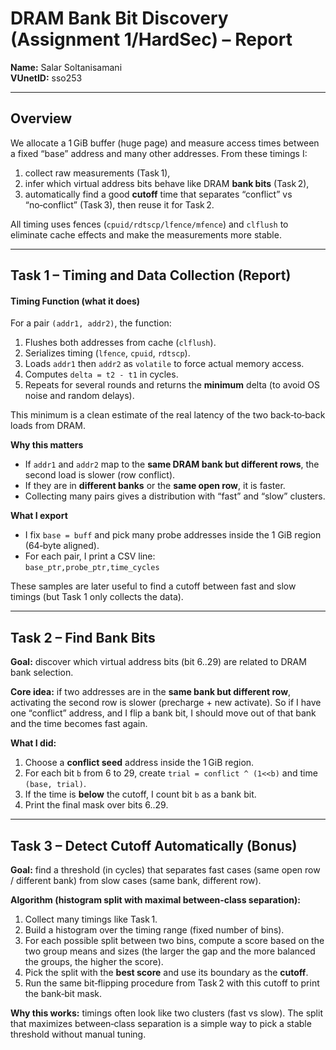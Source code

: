 # DRAM Bank Bit Discovery (Assignment 1/HardSec) – Report

**Name:** Salar Soltanisamani  
**VUnetID:** sso253

---

## Overview
We allocate a 1 GiB buffer (huge page) and measure access times between a fixed “base” address and many other addresses. From these timings I:
1) collect raw measurements (Task 1),
2) infer which virtual address bits behave like DRAM **bank bits** (Task 2),
3) automatically find a good **cutoff** time that separates “conflict” vs “no‑conflict” (Task 3), then reuse it for Task 2.

All timing uses fences (`cpuid/rdtscp/lfence/mfence`) and `clflush` to eliminate cache effects and make the measurements more stable.

---

## Task 1 – Timing and Data Collection (Report)

#### Timing Function (what it does)
For a pair `(addr1, addr2)`, the function:
1. Flushes both addresses from cache (`clflush`).
2. Serializes timing (`lfence`, `cpuid`, `rdtscp`).
3. Loads `addr1` then `addr2` as `volatile` to force actual memory access.
4. Computes `delta = t2 - t1` in cycles.
5. Repeats for several rounds and returns the **minimum** delta (to avoid OS noise and random delays).

This minimum is a clean estimate of the real latency of the two back‑to‑back loads from DRAM.

**Why this matters**
- If `addr1` and `addr2` map to the **same DRAM bank but different rows**, the second load is slower (row conflict).
- If they are in **different banks** or the **same open row**, it is faster.
- Collecting many pairs gives a distribution with “fast” and “slow” clusters.

**What I export**
- I fix `base = buff` and pick many probe addresses inside the 1 GiB region (64‑byte aligned).
- For each pair, I print a CSV line:  
  `base_ptr,probe_ptr,time_cycles`

These samples are later useful to find a cutoff between fast and slow timings (but Task 1 only collects the data).

---

## Task 2 – Find Bank Bits
**Goal:** discover which virtual address bits (bit 6..29) are related to DRAM bank selection.

**Core idea:** if two addresses are in the **same bank but different row**, activating the second row is slower (precharge + new activate). So if I have one “conflict” address, and I flip a bank bit, I should move out of that bank and the time becomes fast again.

**What I did:**  
1) Choose a **conflict seed** address inside the 1 GiB region.  
2) For each bit `b` from 6 to 29, create `trial = conflict ^ (1<<b)` and time `(base, trial)`.  
3) If the time is **below** the cutoff, I count bit `b` as a bank bit.  
4) Print the final mask over bits 6..29.

---

## Task 3 – Detect Cutoff Automatically (Bonus)
**Goal:** find a threshold (in cycles) that separates fast cases (same open row / different bank) from slow cases (same bank, different row).

**Algorithm (histogram split with maximal between‑class separation):**
1) Collect many timings like Task 1.  
2) Build a histogram over the timing range (fixed number of bins).  
3) For each possible split between two bins, compute a score based on the two group means and sizes (the larger the gap and the more balanced the groups, the higher the score).  
4) Pick the split with the **best score** and use its boundary as the **cutoff**.  
5) Run the same bit‑flipping procedure from Task 2 with this cutoff to print the bank‑bit mask.

**Why this works:** timings often look like two clusters (fast vs slow). The split that maximizes between‑class separation is a simple way to pick a stable threshold without manual tuning.

